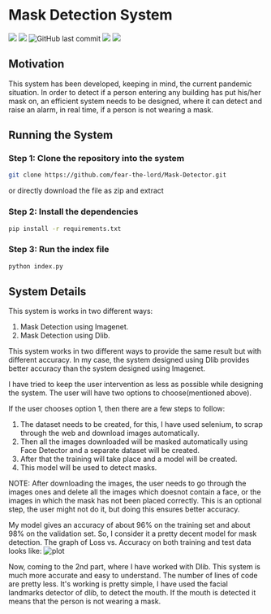 # Mask Detection System

<img src="https://img.shields.io/github/repo-size/fear-the-lord/Mask-Detector"> <img src="https://img.shields.io/github/license/fear-the-lord/Mask-Detector"> <img alt="GitHub last commit" src="https://img.shields.io/github/last-commit/fear-the-lord/Mask-Detector"> <img src = "https://hitcounter.pythonanywhere.com/count/tag.svg?url=https://github.com/fear-the-lord/Mask-Detector"> <img src = "https://img.shields.io/badge/dependencies-up%20to%20date-brightgreen">

## Motivation
This system has been developed, keeping in mind, the current pandemic situation. In order to detect if a person entering any building has put his/her mask on, 
an efficient system needs to be designed, where it can detect and raise an alarm, in real time, if a person is not wearing a mask. 

## Running the System

### Step 1: Clone the repository into the system
```bash
git clone https://github.com/fear-the-lord/Mask-Detector.git
```
or directly download the file as zip and extract

### Step 2: Install the dependencies
```bash
pip install -r requirements.txt
```

### Step 3: Run the index file
```bash
python index.py
```

## System Details
This system is works in two different ways: 
1. Mask Detection using Imagenet.
2. Mask Detection using Dlib. 

This system works in two different ways to provide the same result but with different accuracy. 
In my case, the system designed using Dlib provides better accuracy than the system designed using Imagenet. 

I have tried to keep the user intervention as less as possible while designing the system.
The user will have two options to choose(mentioned above). 

If the user chooses option 1, then there are a few steps to follow: 
1. The dataset needs to be created, for this, I have used selenium, to scrap through the web and download images automatically. 
2. Then all the images downloaded will be masked automatically using Face Detector and a separate dataset will be created. 
3. After that the training will take place and a model will be created. 
4. This model will be used to detect masks. 

NOTE: After downloading the images, the user needs to go through the images ones and delete all the images which doesnot contain a face, or the images in which 
the mask has not been placed correctly. This is an optional step, the user might not do it, but doing this ensures better accuracy. 

My model gives an accuracy of about 96% on the training set and about 98% on the validation set. So, I consider it a pretty decent model for mask detection. 
The graph of Loss vs. Accuracy on both training and test data looks like: 
![plot](https://user-images.githubusercontent.com/35571958/108630831-e9b30880-748c-11eb-93d6-3160882f8c21.png)

Now, coming to the 2nd part, where I have worked with Dlib. This system is much more accurate and easy to understand. 
The number of lines of code are pretty less. It's working is pretty simple, I have used the facial landmarks detector of dlib, 
to detect the mouth. If the mouth is detected it means that the person is not wearing a mask.
